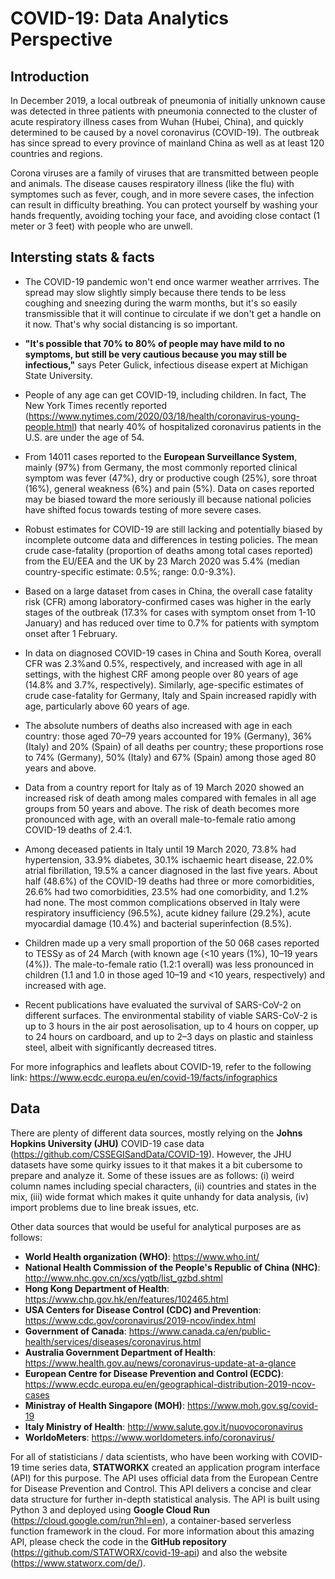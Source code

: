 # COVID-19: Data Analytics Perspective 
## Introduction
In December 2019, a local outbreak of pneumonia of initially unknown cause was detected in three patients with pneumonia connected to the cluster of acute respiratory illness cases from Wuhan (Hubei, China), and quickly determined to be caused by a novel coronavirus (COVID-19). The outbreak has since spread to every province of mainland China as well as at least 120 countries and regions.

Corona viruses are a family of viruses that are transmitted between people and animals. The disease causes respiratory illness (like the flu) with symptomes such as fever, cough, and in more severe cases, the infection can result in difficulty breathing. You can protect yourself by washing your hands frequently, avoiding toching your face, and avoiding close contact (1 meter or 3 feet) with people who are unwell. 

## Intersting stats & facts
* The COVID-19 pandemic won't end once warmer weather arrrives. The spread may slow slightly simply because there tends to be less coughing and sneezing during the warm months, but it's so easily transmissible that it will continue to circulate if we don't get a handle on it now. That's why social distancing is so important.

* **"It's possible that 70% to 80% of people may have mild to no symptoms, but still be very cautious because you may still be infectious,"** says Peter Gulick, infectious disease expert at Michigan State University. 

* People of any age can get COVID-19, including children. In fact, The New York Times recently reported (https://www.nytimes.com/2020/03/18/health/coronavirus-young-people.html) that nearly 40% of hospitalized coronavirus patients in the U.S. are under the age of 54.

* From 14011 cases reported to the **European Surveillance System**, mainly (97%) from Germany, the most commonly reported clinical symptom was fever (47%), dry or productive cough (25%), sore throat (16%), general weakness (6%) and pain (5%). Data on cases reported may be biased toward the more seriously ill because national policies have shifted focus towards testing of more severe cases.

* Robust estimates for COVID-19 are still lacking and potentially biased by incomplete outcome data and differences in testing policies. The mean crude case-fatality (proportion of deaths among total cases reported) from the EU/EEA and the UK by 23 March 2020 was 5.4% (median country-specific estimate: 0.5%; range: 0.0-9.3%).

* Based on a large dataset from cases in China, the overall case fatality risk (CFR) among laboratory-confirmed cases was higher in the early stages of the outbreak (17.3% for cases with symptom onset from 1-10 January) and has reduced over time to 0.7% for patients with symptom onset after 1 February.

* In data on diagnosed COVID-19 cases in China and South Korea, overall CFR was 2.3%and 0.5%, respectively, and increased with age in all settings, with the highest CRF among people over 80 years of age (14.8% and 3.7%, respectively). Similarly, age-specific estimates of crude case-fatality for Germany, Italy and Spain increased rapidly with age, particularly above 60 years of age.

* The absolute numbers of deaths also increased with age in each country: those aged 70–79 years accounted for 19% (Germany), 36% (Italy) and 20% (Spain) of all deaths per country; these proportions rose to 74% (Germany), 50% (Italy) and 67% (Spain) among those aged 80 years and above.

* Data from a country report for Italy as of 19 March 2020 showed an increased risk of death among males compared with females in all age groups from 50 years and above. The risk of death becomes more pronounced with age, with an overall male-to-female ratio among COVID-19 deaths of 2.4:1.

* Among deceased patients in Italy until 19 March 2020, 73.8% had hypertension, 33.9% diabetes, 30.1% ischaemic heart disease, 22.0% atrial fibrillation, 19.5% a cancer diagnosed in the last five years. About half (48.6%) of the COVID-19 deaths had three or more comorbidities, 26.6% had two comorbidities, 23.5% had one comorbidity, and 1.2% had none. The most common complications observed in Italy were respiratory insufficiency (96.5%), acute kidney failure (29.2%), acute myocardial damage (10.4%) and bacterial superinfection (8.5%).

* Children made up a very small proportion of the 50 068 cases reported to TESSy as of 24 March (with known age (<10 years (1%), 10–19 years (4%)). The male-to-female ratio (1.2:1 overall) was less pronounced in children (1.1 and 1.0 in those aged 10–19 and <10 years, respectively) and increased with age. 

* Recent publications have evaluated the survival of SARS-CoV-2 on different surfaces. The environmental stability of viable SARS-CoV-2 is up to 3 hours in the air post aerosolisation, up to 4 hours on copper, up to 24 hours on cardboard, and up to 2–3 days on plastic and stainless steel, albeit with significantly decreased titres. 

For more infographics and leaflets about COVID-19, refer to the following link: https://www.ecdc.europa.eu/en/covid-19/facts/infographics

## Data
There are plenty of different data sources, mostly relying on the **Johns Hopkins University (JHU)** COVID-19 case data (https://github.com/CSSEGISandData/COVID-19). However, the JHU datasets have some quirky issues to it that makes it a bit cubersome to prepare and analyze it. Some of these issues are as follows: (i) weird column names including special characters, (ii) countries and states in the mix, (iii) wide format which makes it quite unhandy for data analysis, (iv) import problems due to line break issues, etc.

Other data sources that would be useful for analytical purposes are as follows:

* **World Health organization (WHO)**: https://www.who.int/
* **National Health Commission of the People's Republic of China (NHC)**: http://www.nhc.gov.cn/xcs/yqtb/list_gzbd.shtml
* **Hong Kong Department of Health**: https://www.chp.gov.hk/en/features/102465.html
* **USA Centers for Disease Control (CDC) and Prevention**: https://www.cdc.gov/coronavirus/2019-ncov/index.html
* **Government of Canada**: https://www.canada.ca/en/public-health/services/diseases/coronavirus.html
* **Australia Government Department of Health**: https://www.health.gov.au/news/coronavirus-update-at-a-glance
* **European Centre for Disease Prevention and Control (ECDC)**: https://www.ecdc.europa.eu/en/geographical-distribution-2019-ncov-cases
* **Ministray of Health Singapore (MOH)**: https://www.moh.gov.sg/covid-19
* **Italy Ministry of Health**: http://www.salute.gov.it/nuovocoronavirus
* **WorldoMeters**: https://www.worldometers.info/coronavirus/

For all of statisticians / data scientists, who have been working with COVID-19 time series data, **STATWORKX** created an application program interface (API) for this purpose. The API uses official data from the European Centre for Disease Prevention and Control. This API delivers a concise and clear data structure for further in-depth statistical analysis. The API is built using Python 3 and deployed using **Google Cloud Run** (https://cloud.google.com/run?hl=en), a container-based serverless function framework in the cloud. For more information about this amazing API, please check the code in the **GitHub repository** (https://github.com/STATWORX/covid-19-api) and also the website (https://www.statworx.com/de/).

